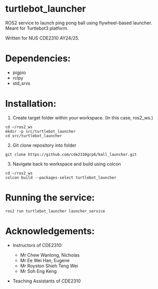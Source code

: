 # turtlebot_launcher
ROS2 service to launch ping pong ball using flywheel-based launcher. Meant for Turtlebot3 platform.

Written for NUS CDE2310 AY24/25. 

# Dependencies: 
* pigpio
* rclpy
* std_srvs

# Installation:
1. Create target folder within your workspace. (In this case, ros2_ws.)

```
cd ~/ros2_ws
mkdir -p src/turtlebot_launcher
cd src/turtlebot_launcher
```

2. Git clone repository into folder

```
git clone https://github.com/cde2310grp6/ball_launcher.git
```

3. Navigate back to workspace and build using colcon

```
cd ~/ros2_ws
colcon build --packages-select turtlebot_launcher
```

# Running the service:

```
ros2 run turtlebot_launcher launcher_service 
```

# Acknowledgements:
* Instructors of CDE2310:
    * Mr Chew Wanlong, Nicholas
    * Mr Ee Wei Han, Eugene
    * Mr Royston Shieh Teng Wei
    * Mr Soh Eng Keng

* Teaching Assistants of CDE2310
